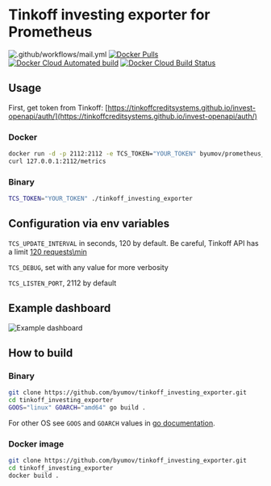 # Tinkoff investing exporter for Prometheus

![.github/workflows/mail.yml](https://github.com/byumov/tinkoff_investing_exporter/workflows/.github/workflows/mail.yml/badge.svg)
[![Docker Pulls](https://img.shields.io/docker/pulls/byumov/tinkoff_investing_exporter.svg)](https://hub.docker.com/r/byumov/tinkoff_investing_exporter)
[![Docker Cloud Automated build](https://img.shields.io/docker/cloud/automated/byumov/tinkoff_investing_exporter.svg)](https://hub.docker.com/r/byumov/tinkoff_investing_exporter/builds)
[![Docker Cloud Build Status](https://img.shields.io/docker/cloud/build/byumov/tinkoff_investing_exporter.svg)](https://hub.docker.com/r/byumov/tinkoff_investing_exporter/builds)

## Usage

First, get token from Tinkoff: [https://tinkoffcreditsystems.github.io/invest-openapi/auth/](https://tinkoffcreditsystems.github.io/invest-openapi/auth/)

### Docker

```bash
docker run -d -p 2112:2112 -e TCS_TOKEN="YOUR_TOKEN" byumov/prometheus_tcs
curl 127.0.0.1:2112/metrics
```

### Binary

```bash
TCS_TOKEN="YOUR_TOKEN" ./tinkoff_investing_exporter
```

## Configuration via env variables

`TCS_UPDATE_INTERVAL` in seconds, 120 by default. Be careful, Tinkoff API has a limit [120 requests\min](https://tinkoffcreditsystems.github.io/invest-openapi/rest/)

`TCS_DEBUG`, set with any value for more verbosity

`TCS_LISTEN_PORT`, 2112 by default


## Example dashboard

![Example dashboard](https://i.imgur.com/ixBQmug.png)

## How to build

### Binary

```bash
git clone https://github.com/byumov/tinkoff_investing_exporter.git
cd tinkoff_investing_exporter
GOOS="linux" GOARCH="amd64" go build .
```

For other OS see `GOOS` and `GOARCH` values in [go documentation](https://golang.org/doc/install/source#environment).

### Docker image

```bash
git clone https://github.com/byumov/tinkoff_investing_exporter.git
cd tinkoff_investing_exporter
docker build .
```
